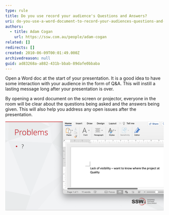 ```yaml
---
type: rule
title: Do you use record your audience's Questions and Answers?
uri: do-you-use-a-word-document-to-record-your-audiences-questions-and-answers
authors: 
  - title: Adam Cogan
    url: https://ssw.com.au/people/adam-cogan
related: []
redirects: []
created: 2010-06-09T00:01:49.000Z
archivedreason: null
guid: ad83268a-a882-431b-bbab-89dafe0bbaba
---
```

Open a Word doc at the start of your presentation. It is a good idea to have some interaction with your audience in the form of Q&A. This will instill a lasting message long after your presentation is over.

<!--endintro-->

By opening a word document on the screen or projector, everyone in the room will be clear about the questions being asked and the answers being given. This will also help you address any open issues after the presentation.

![Figure: A nice presenting technique is to write any questions and answers from your audience (live on stage)](goodqa.png)
